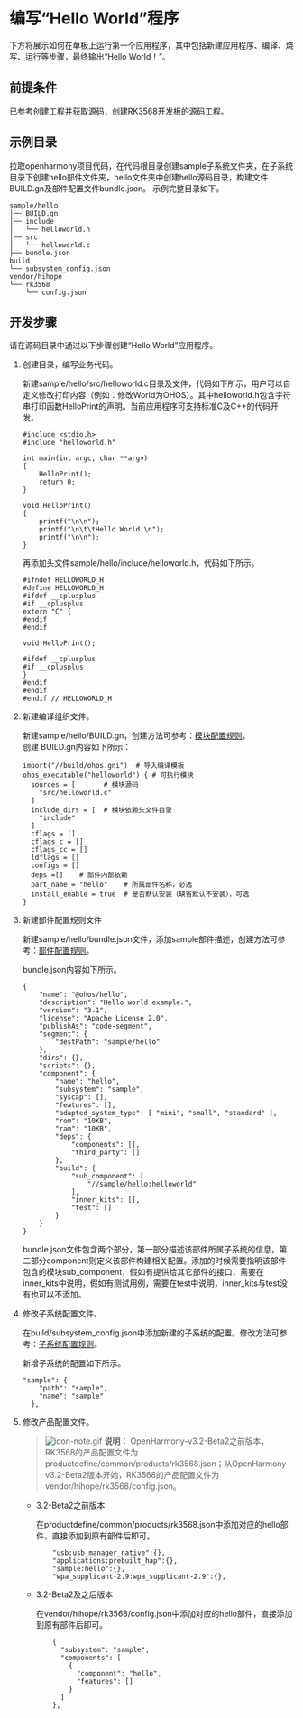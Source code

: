 # 编写“Hello World”程序


下方将展示如何在单板上运行第一个应用程序，其中包括新建应用程序、编译、烧写、运行等步骤，最终输出“Hello World！”。


## 前提条件

已参考[创建工程并获取源码](quickstart-ide-import-project.md)，创建RK3568开发板的源码工程。


## 示例目录

拉取openharmony项目代码，在代码根目录创建sample子系统文件夹，在子系统目录下创建hello部件文件夹，hello文件夹中创建hello源码目录，构建文件BUILD.gn及部件配置文件bundle.json。
示例完整目录如下。


```
sample/hello
│── BUILD.gn
│── include
│   └── helloworld.h
│── src
│   └── helloworld.c
├── bundle.json
build
└── subsystem_config.json
vendor/hihope
└── rk3568
    └── config.json
```


## 开发步骤

请在源码目录中通过以下步骤创建“Hello World”应用程序。

1. 创建目录，编写业务代码。
   
   新建sample/hello/src/helloworld.c目录及文件，代码如下所示，用户可以自定义修改打印内容（例如：修改World为OHOS）。其中helloworld.h包含字符串打印函数HelloPrint的声明。当前应用程序可支持标准C及C++的代码开发。

   
   ```
   #include <stdio.h>
   #include "helloworld.h"
   
   int main(int argc, char **argv)
   {
       HelloPrint();
       return 0;
   }
   
   void HelloPrint()
   {
       printf("\n\n");
       printf("\n\t\tHello World!\n");
       printf("\n\n");
   }
   ```

   再添加头文件sample/hello/include/helloworld.h，代码如下所示。

   
   ```
   #ifndef HELLOWORLD_H
   #define HELLOWORLD_H
   #ifdef __cplusplus
   #if __cplusplus
   extern "C" {
   #endif
   #endif
   
   void HelloPrint();
   
   #ifdef __cplusplus
   #if __cplusplus
   }
   #endif
   #endif
   #endif // HELLOWORLD_H
   ```

2. 新建编译组织文件。

   新建sample/hello/BUILD.gn，创建方法可参考：[模块配置规则](https://gitee.com/openharmony/docs/blob/master/zh-cn/device-dev/subsystems/subsys-build-module.md)。                                                                                                                                           
                                                                                                                                                创建 
   BUILD.gn内容如下所示：
      
   ```
   import("//build/ohos.gni")  # 导入编译模板
   ohos_executable("helloworld") { # 可执行模块
     sources = [       # 模块源码
       "src/helloworld.c"
     ]
     include_dirs = [  # 模块依赖头文件目录
       "include" 
     ]
     cflags = []
     cflags_c = []
     cflags_cc = []
     ldflags = []
     configs = []
     deps =[]    # 部件内部依赖
     part_name = "hello"    # 所属部件名称，必选
     install_enable = true  # 是否默认安装（缺省默认不安装），可选
   }
   ```

3. 新建部件配置规则文件

   新建sample/hello/bundle.json文件，添加sample部件描述，创建方法可参考：[部件配置规则](https://gitee.com/openharmony/docs/blob/master/zh-cn/device-dev/subsystems/subsys-build-component.md)。                                                                                                                                                            
                                                                                                                                                       
   bundle.json内容如下所示。
      
   ```
   {
       "name": "@ohos/hello",
       "description": "Hello world example.",
       "version": "3.1",
       "license": "Apache License 2.0",
       "publishAs": "code-segment",
       "segment": {
           "destPath": "sample/hello"
       },
       "dirs": {},
       "scripts": {},
       "component": {
           "name": "hello",
           "subsystem": "sample",
           "syscap": [],
           "features": [],
           "adapted_system_type": [ "mini", "small", "standard" ],
           "rom": "10KB",
           "ram": "10KB",
           "deps": {
               "components": [],
               "third_party": []
           },
           "build": {
               "sub_component": [
                   "//sample/hello:helloworld"
               ],
               "inner_kits": [],
               "test": []
           }
       }
   }
   ```

   bundle.json文件包含两个部分，第一部分描述该部件所属子系统的信息，第二部分component则定义该部件构建相关配置。添加的时候需要指明该部件包含的模块sub_component，假如有提供给其它部件的接口，需要在inner_kits中说明，假如有测试用例，需要在test中说明，inner_kits与test没有也可以不添加。

4. 修改子系统配置文件。
   
   在build/subsystem_config.json中添加新建的子系统的配置。修改方法可参考：[子系统配置规则](https://gitee.com/openharmony/docs/blob/master/zh-cn/device-dev/subsystems/subsys-build-subsystem.md)。
                                                                                                                                                       
   新增子系统的配置如下所示。
   
   ```
   "sample": {
       "path": "sample",
       "name": "sample"
     },
   ```

5. 修改产品配置文件。

      > ![icon-note.gif](public_sys-resources/icon-note.gif) **说明：**
      > OpenHarmony-v3.2-Beta2之前版本，RK3568的产品配置文件为productdefine/common/products/rk3568.json；从OpenHarmony-v3.2-Beta2版本开始，RK3568的产品配置文件为vendor/hihope/rk3568/config.json。

   - 3.2-Beta2之前版本
                                                                                                                                                       
      在productdefine/common/products/rk3568.json中添加对应的hello部件，直接添加到原有部件后即可。
   
       ```
           "usb:usb_manager_native":{},
           "applications:prebuilt_hap":{},
           "sample:hello":{},
           "wpa_supplicant-2.9:wpa_supplicant-2.9":{},
       ```

   - 3.2-Beta2及之后版本
                                                                                                                                                       
      在vendor/hihope/rk3568/config.json中添加对应的hello部件，直接添加到原有部件后即可。

       ```
           {
             "subsystem": "sample",
             "components": [
               {
                 "component": "hello",
                 "features": []
               }
             ]
           },     
       ```
